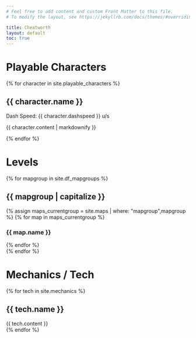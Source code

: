 ```yaml
---
# Feel free to add content and custom Front Matter to this file.
# To modify the layout, see https://jekyllrb.com/docs/themes/#overriding-theme-defaults

title: Cheatworth
layout: default
toc: true
---
```


Playable Characters
===

<div id="characters">
{% for character in site.playable_characters %}
    <div class="character character-{{ character.name | downcase }}">
        <div>
            <div>
                <h2>{{ character.name }}</h2>
            </div>
            <div id="charstats">
                <div><span>Dash Speed:</span>
                    {{ character.dashspeed }} u/s
                </div>
            </div>
        </div>
        <div>
            <p>
                {{ character.content | markdownify }}
            </p>
        </div>
    </div>
{% endfor %}
</div>

Levels
===

<div id="maps">
{% for mapgroup in site.df_mapgroups %}
    <div class="maps-{{ mapgroup }}">
        <h2>{{ mapgroup | capitalize }}</h2>
        <div class="maps-grouped">
            {% assign maps_currentgroup = site.maps | where: "mapgroup",mapgroup %} 
            {% for map in maps_currentgroup %}
                <div class="map">
                    <h3>{{ map.name }}</h3>
                </div>
            {% endfor %}
        </div>
    </div>
{% endfor %}
</div>

Mechanics / Tech
===

<div id="tech">
{% for tech in site.mechanics %}
    <div class="tech-{{ tech.name | slugify }}">
        <h2>{{ tech.name }}</h2>
        <div>{{ tech.content }}</div>
    </div>
{% endfor %}
</div>
